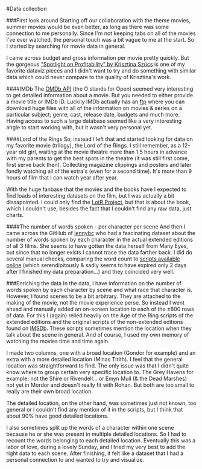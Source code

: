 #Data collection

###First look around
Starting off our collaboration with the theme movies, summer movies would be even better, as long as there was some connection to me personally. Since I'm not keeping tabs on all of the movies I've ever watched, the personal touch was a bit vague to me at the start. So I started by searching for movie data in general. 

I came across budget and gross information per movie pretty quickly. But the gorgeous ["Spotlight on Profitability" by Krisztina Szücs](http://krisztinaszucs.com/?my-product=hollywood) is one of my favorite dataviz pieces and I didn't want to try and do something with similar data which could never compare to the quality of Krisztina's work.

####IMDb
The [OMDb API](http://www.omdbapi.com/) (the O stands for Open) seemed very interesting to get detailed information about a movie. But you needed to either provide a movie title or IMDb ID. Luckily IMDb actually has an [ftp](http://www.imdb.com/interfaces) where you can download huge files with all of the information on movies & series on a particular subject; genre, cast, release date, budgets and much more. Having access to such a large database seemed like a very interesting angle to start working with, but it wasn't very personal yet.

####Lord of the Rings
So, instead I left that and started looking for data on my favorite movie (trilogy), the Lord of the Rings. I still remember, as a 12-year old girl, waiting at the movie theatre more than 1.5 hours in advance with my parents to get the best spots in the theatre (it was still first come, first serve back then). Collecting magazine clippings and posters and later fondly watching all of the extra's (even for a second time). It's more than 9 hours of film that I can watch year after year.

With the huge fanbase that the movies and the books have I expected to find loads of interesting datasets on the film, but I was actually a bit dissapointed. I could only find the [LotR Project](http://lotrproject.com/statistics/), but that is about the book, which I couldn't use, besides the fact that I couldn't find any raw data, just charts. 

####The number of words spoken - per character per scene
And then I came across the GitHub of [jennybc](https://github.com/jennybc/lotr) who had a fascinating dataset about the number of words spoken by each character in the actual extended editions of all 3 films. She seems to have gotten the data herself from Many Eyes, but since that no longer exists I cannot trace the data farther back. I did do several manual checks, comparing the word count to [scripts available online](http://www.ageofthering.com/) (which serendipitously & sadly seems to have expired only 2 days after I finished my data preparation...) and they coincided very well. 

###Enriching the data
In the data, I have information on the number of words spoken by each character by scene and what race that character is. However, I found scenes to be a bit arbitrary. They are attached to the making of the movie, not the movie experience perse. So instead I went ahead and manually added an on-screen location to each of the ±800 rows of data. For this I (again) relied heavily on the Age of the Ring scripts of the extended editions and the original scripts of the non-extended editions found on [IMSDb](http://www.imsdb.com/). These scripts sometimes mention the location when they talk about the scene in general. And of course, I used my own memory of watching the movies time and time again. 

I made two columns, one with a broad location (Gondor for example) and an extra with a more detailed location (Minas Tirith). I feel that the general location was straightforward to find. The only issue was that I didn't quite know where to group certain very specific location to. The Grey Havens for example; not the Shire or Rivendell... or Emyn Muil (& the Dead Marshes) not yet in Mordor and doesn't really fit with Rohan. But both are too small to really are their own broad location. 

The detailed location, on the other hand, was sometimes just not known, too general or I couldn't find any mention of it in the scripts, but I think that about 90% have good detailed locations. 

I also sometimes split up the words of a character within one scene because he or she was present in multiple detailed locations. So I had to recount the words belonging to each detailed location. Eventually this was a labor of love, during a lovely Sunday, and I tried my very best to add the right data to each scene. After finishing, it felt like a dataset that I had a personal connection to and wanted to try and visualize.
